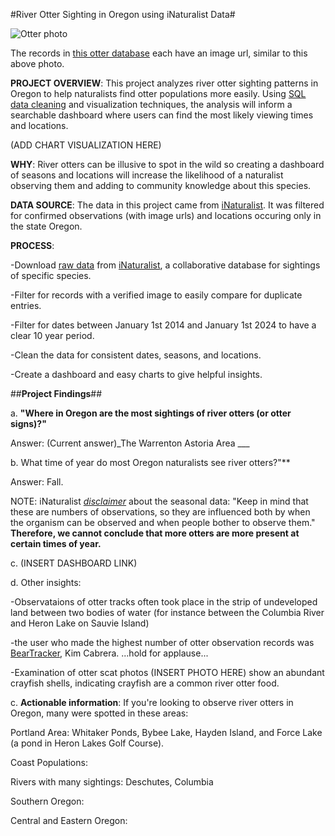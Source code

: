 #River Otter Sighting in Oregon using iNaturalist Data#

![Otter photo](https://inaturalist-open-data.s3.amazonaws.com/photos/183828265/medium.jpg)

The records in [this otter database](data/cleaned) each have an image url, similar to this above photo.

**PROJECT OVERVIEW**: This project analyzes river otter sighting patterns in Oregon to help naturalists find otter populations more easily. Using [SQL data cleaning](queries/analysis_queries.sql) and visualization techniques, the analysis will inform a searchable dashboard where users can find the most likely viewing times and locations.

(ADD CHART VISUALIZATION HERE)

**WHY**: River otters can be illusive to spot in the wild so creating a dashboard of seasons and locations will increase the likelihood of a naturalist observing them and adding to community knowledge about this species.

**DATA SOURCE**: The data in this project came from [iNaturalist](https://www.inaturalist.org/taxa/41777-Lontra-canadensis). It was  filtered for confirmed observations (with image urls) and locations occuring only in the state Oregon.

**PROCESS**: 

-Download [raw data](data/raw) from [iNaturalist](https://www.inaturalist.org/taxa/41777-Lontra-canadensis), a collaborative database for sightings of specific species.

-Filter for records with a verified image to easily compare for duplicate entries. 

-Filter for dates between January 1st 2014 and January 1st 2024 to have a clear 10 year period.

-Clean the data for consistent dates, seasons, and locations.

-Create a dashboard and easy charts to give helpful insights.


##**Project Findings**##

   a. **"Where in Oregon are the most sightings of river otters (or otter signs)?"**

   Answer: (Current answer)_The Warrenton Astoria Area ___
  
  b. What time of year do most Oregon naturalists see river otters?"**
 
  Answer: Fall.

  NOTE: iNaturalist [*disclaimer*](https://www.inaturalist.org/taxa/41777-Lontra-canadensis) about the seasonal data: "Keep in mind that these are numbers of observations, so they are influenced both by when the organism can be observed and when people bother to observe them." **Therefore, we cannot conclude that more otters are more present at certain times of year.**

c. (INSERT DASHBOARD LINK)

d. Other insights: 

   -Observataions of otter tracks often took place in the strip of undeveloped land between two bodies of water (for instance between the Columbia River and Heron Lake on Sauvie Island)
   
   -the user who made the highest number of otter observation records was [BearTracker](https://www.inaturalist.org/people/beartracker), Kim Cabrera. ...hold for applause...

   -Examination of otter scat photos (INSERT PHOTO HERE) show an abundant crayfish shells, indicating crayfish are a common river otter food.

c. **Actionable information**: If you're looking to observe river otters in Oregon, many were spotted in these areas:

Portland Area: Whitaker Ponds, Bybee Lake, Hayden Island, and Force Lake (a pond in Heron Lakes Golf Course).

Coast Populations:

Rivers with many sightings: Deschutes, Columbia

Southern Oregon:

Central and Eastern Oregon:



